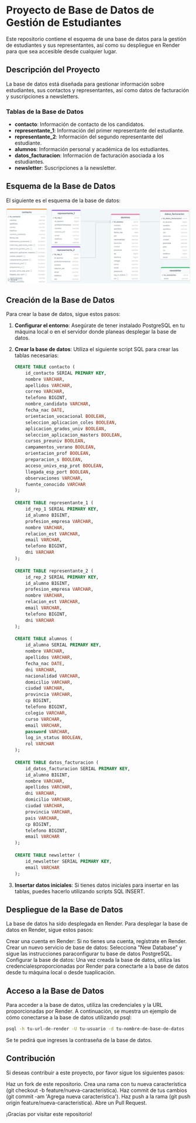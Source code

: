 # Proyecto de Base de Datos de Gestión de Estudiantes

Este repositorio contiene el esquema de una base de datos para la gestión de estudiantes y sus representantes, así como su despliegue en Render para que sea accesible desde cualquier lugar.

## Descripción del Proyecto

La base de datos está diseñada para gestionar información sobre estudiantes, sus contactos y representantes, así como datos de facturación y suscripciones a newsletters.

### Tablas de la Base de Datos

- **contacto**: Información de contacto de los candidatos.
- **representante_1**: Información del primer representante del estudiante.
- **representante_2**: Información del segundo representante del estudiante.
- **alumnos**: Información personal y académica de los estudiantes.
- **datos_facturacion**: Información de facturación asociada a los estudiantes.
- **newsletter**: Suscripciones a la newsletter.

## Esquema de la Base de Datos

El siguiente es el esquema de la base de datos:

![Esquema de la Base de Datos](esquema.png)

## Creación de la Base de Datos

Para crear la base de datos, sigue estos pasos:

1. **Configurar el entorno**: Asegúrate de tener instalado PostgreSQL en tu máquina local o en el servidor donde planeas desplegar la base de datos.
   
2. **Crear la base de datos**: Utiliza el siguiente script SQL para crear las tablas necesarias:
   
   ```sql
   CREATE TABLE contacto (
       id_contacto SERIAL PRIMARY KEY,
       nombre VARCHAR,
       apellidos VARCHAR,
       correo VARCHAR,
       telefono BIGINT,
       nombre_candidato VARCHAR,
       fecha_nac DATE,
       orientacion_vocacional BOOLEAN,
       seleccion_aplicacion_coles BOOLEAN,
       aplicacion_grados_univ BOOLEAN,
       seleccion_aplicacion_masters BOOLEAN,
       cursos_preuniv BOOLEAN,
       campamentos_verano BOOLEAN,
       orientacion_prof BOOLEAN,
       preparacion_s BOOLEAN,
       acceso_univs_esp_prot BOOLEAN,
       llegada_esp_port BOOLEAN,
       observaciones VARCHAR,
       fuente_conocido VARCHAR
   );

   CREATE TABLE representante_1 (
       id_rep_1 SERIAL PRIMARY KEY,
       id_alumno BIGINT,
       profesion_empresa VARCHAR,
       nombre VARCHAR,
       relacion_est VARCHAR,
       email VARCHAR,
       telefono BIGINT,
       dni VARCHAR
   );

   CREATE TABLE representante_2 (
       id_rep_2 SERIAL PRIMARY KEY,
       id_alumno BIGINT,
       profesion_empresa VARCHAR,
       nombre VARCHAR,
       relacion_est VARCHAR,
       email VARCHAR,
       telefono BIGINT,
       dni VARCHAR
   );

   CREATE TABLE alumnos (
       id_alumno SERIAL PRIMARY KEY,
       nombre VARCHAR,
       apellidos VARCHAR,
       fecha_nac DATE,
       dni VARCHAR,
       nacionalidad VARCHAR,
       domicilio VARCHAR,
       ciudad VARCHAR,
       provincia VARCHAR,
       cp BIGINT,
       telefono BIGINT,
       colegio VARCHAR,
       curso VARCHAR,
       email VARCHAR,
       password VARCHAR,
       log_in_status BOOLEAN,
       rol VARCHAR
   );

   CREATE TABLE datos_facturacion (
       id_datos_facturacion SERIAL PRIMARY KEY,
       id_alumno BIGINT,
       nombre VARCHAR,
       apellidos VARCHAR,
       dni VARCHAR,
       domicilio VARCHAR,
       ciudad VARCHAR,
       provincia VARCHAR,
       pais VARCHAR,
       cp BIGINT,
       telefono BIGINT,
       email VARCHAR
   );

   CREATE TABLE newsletter (
       id_newsletter SERIAL PRIMARY KEY,
       email VARCHAR
   );

3. **Insertar datos iniciales**: Si tienes datos iniciales para insertar en las tablas, puedes hacerlo utilizando scripts SQL INSERT.

## Despliegue de la Base de Datos

La base de datos ha sido desplegada en Render. Para desplegar la base de datos en Render, sigue estos pasos:

Crear una cuenta en Render: Si no tienes una cuenta, regístrate en Render.
Crear un nuevo servicio de base de datos: Selecciona "New Database" y sigue las instrucciones paraconfigurar tu base de datos PostgreSQL.
Configurar la base de datos: Una vez creada la base de datos, utiliza las credencialesproporcionadas por Render para conectarte a la base de datos desde tu máquina local o desde tuaplicación.

## Acceso a la Base de Datos

Para acceder a la base de datos, utiliza las credenciales y la URL proporcionadas por Render. A continuación, se muestra un ejemplo de cómo conectarse a la base de datos utilizando psql:

```bash
psql -h tu-url-de-render -U tu-usuario -d tu-nombre-de-base-de-datos
```

Se te pedirá que ingreses la contraseña de la base de datos.

## Contribución

Si deseas contribuir a este proyecto, por favor sigue los siguientes pasos:

Haz un fork de este repositorio.
Crea una rama con tu nueva característica (git checkout -b feature/nueva-caracteristica).
Haz commit de tus cambios (git commit -am 'Agrega nueva característica').
Haz push a la rama (git push origin feature/nueva-caracteristica).
Abre un Pull Request.


¡Gracias por visitar este repositorio!
